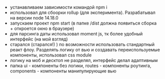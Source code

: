 - устанавливаем зависимости командой npm i
- использовал для сбоорки rollup (для эксперимента). Разрабатывал на версии node 14.18.0
- запускаем проект npm start (в папке /dist должна появиться сборка + откроется окно в браузере)
- для парсинга даты использовал moment js, тк более удобный интерфейс (на мой взгляд)
- старался (старался!) ) по возможности использовать стандартный реакт флоу. Разделять логику от вью и создавать переиспользуемые компоненты, использовал css module
- логику на моб и десктоп не разделял, интерфейс делал адаптивным
- папка ui - компоненты без логики, routes - компоненты роутинга, components - компоненты манипулирующие вью
